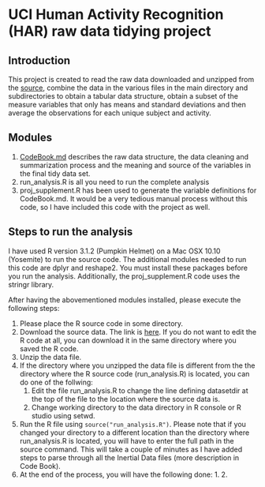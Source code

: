 # UCI Human Activity Recognition (HAR) raw data tidying project

## Introduction

This project is created to read the raw data downloaded and unzipped from the [source](https://d396qusza40orc.cloudfront.net/getdata%2Fprojectfiles%2FUCI%20HAR%20Dataset.zip), combine the data in the various files in the main directory and subdirectories to obtain a tabular data structure, obtain a subset of the measure variables that only has means and standard deviations and then average the observations for each unique subject and activity.

## Modules

1. [CodeBook.md](https://github.com/rupendrab/UCIHAR/blob/master/CodeBook.md) describes the raw data structure, the data cleaning and summarization process and the meaning and source of the variables in the final tidy data set.
2. run_analysis.R is all you need to run the complete analysis
3. proj_supplement.R has been used to generate the variable definitions for CodeBook.md. It would be a very tedious manual process without this code, so I have included this code with the project as well.

## Steps to run the analysis

I have used R version 3.1.2 (Pumpkin Helmet) on a Mac OSX 10.10 (Yosemite) to run the source code. The additional modules needed to run this code are dplyr and reshape2. You must install these packages before you run the analysis. Additionally, the proj_supplement.R code uses the stringr library.

After having the abovementioned modules installed, please execute the following steps:

1. Please place the R source code in some directory.
2. Download the source data. The link is [here](https://d396qusza40orc.cloudfront.net/getdata%2Fprojectfiles%2FUCI%20HAR%20Dataset.zip). If you do not want to edit the R code at all, you can download it in the same directory where you saved the R code.
3. Unzip the data file.
4. If the directory where you unzipped the data file is different from the the directory where the R source code (run_analysis.R) is located, you can do one of the follwing:
   1. Edit the file run_analysis.R to change the line defining datasetdir at the top of the file to the location where the source data is.
   2. Change working directory to the data directory in R console or R studio using setwd.
5. Run the R file using `source("run_analysis.R")`. Please note that if you changed your directory to a different location than the directory where run_analysis.R is located, you will have to enter the full path in the source command. This will take a couple of minutes as I have added steps to parse through all the Inertial Data files (more description in Code Book).
6. At the end of the process, you will have the following done:
   1. 
   2. 


